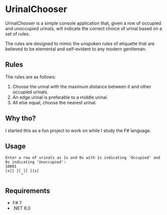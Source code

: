 # UrinalChooser

UrinalChooser is a simple console application that, given a row of occupied and unoccupied urinals, will indicate the correct choice of urinal based on a set of rules.

The rules are designed to mimic the unspoken rules of etiquette that are believed to be elemental and self-evident to any modern gentleman.

## Rules

The rules are as follows:
1. Choose the urinal with the maximum distance between it and other occupied urinals.
2. An edge urinal is preferable to a middle urinal.
3. All else equal, choose the nearest urinal.

## Why tho?

I started this as a fun project to work on while I study the F# language.

## Usage

```
Enter a row of urinals as 1s and 0s with 1s indicating 'Occupied' and 0s indicating 'Unoccupied': 
10001
[x][ ][ ][ ][x]
       ^      
```

## Requirements

* F# 7
* .NET 6.0
